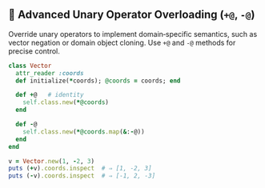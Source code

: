 ## 🧩 Advanced Unary Operator Overloading (`+@`, `-@`)

Override unary operators to implement domain‑specific semantics, such as vector negation or domain object cloning. Use `+@` and `-@` methods for precise control.

```ruby
class Vector
  attr_reader :coords
  def initialize(*coords); @coords = coords; end

  def +@   # identity
    self.class.new(*@coords)
  end

  def -@
    self.class.new(*@coords.map(&:-@))
  end
end

v = Vector.new(1, -2, 3)
puts (+v).coords.inspect  # ⇒ [1, -2, 3]
puts (-v).coords.inspect  # ⇒ [-1, 2, -3]
```